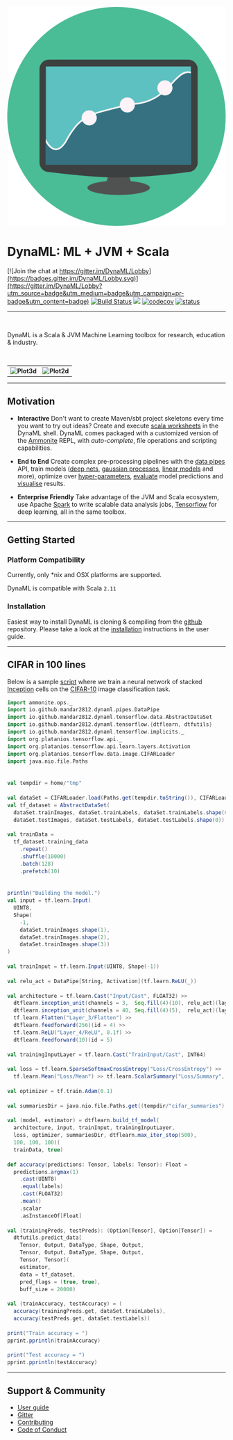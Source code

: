 ![3dplot](docs/images/dynaml_logo3.png)

# DynaML: ML + JVM + Scala


[![Join the chat at https://gitter.im/DynaML/Lobby](https://badges.gitter.im/DynaML/Lobby.svg)](https://gitter.im/DynaML/Lobby?utm_source=badge&utm_medium=badge&utm_campaign=pr-badge&utm_content=badge) [![Build Status](https://travis-ci.org/transcendent-ai-labs/DynaML.svg?branch=master)](https://travis-ci.org/transcendent-ai-labs/DynaML) [![](https://jitpack.io/v/transcendent-ai-labs/DynaML.svg)](https://jitpack.io/#transcendent-ai-labs/DynaML)
[![codecov](https://codecov.io/gh/transcendent-ai-labs/DynaML/branch/master/graph/badge.svg)](https://codecov.io/gh/transcendent-ai-labs/DynaML)
[![status](http://joss.theoj.org/papers/a561bdd3e960c5b0718c67c3f73c6f3b/status.svg)](http://joss.theoj.org/papers/a561bdd3e960c5b0718c67c3f73c6f3b)

------------------

<br/>

DynaML is a Scala & JVM Machine Learning toolbox for research, education & industry.

<br/>

<table>
    <tr>
        <th> <img src="/transcendent-ai-labs/DynaML/raw/master/docs/images/plot3dsmall.jpeg" alt="Plot3d"> </th> 
        <th> <img src="/transcendent-ai-labs/DynaML/raw/master/docs/images/plots_small.png" alt="Plot2d"> </th>
    </tr>
</table>


------------------

## Motivation


 - __Interactive__ Don't want to create Maven/sbt project skeletons
 every time you want to try out ideas? Create and execute [scala worksheets](scripts/randomvariables.sc) 
 in the DynaML shell. DynaML comes packaged with a customized version of the [Ammonite](http://ammonite.io) REPL, 
 with *auto-complete*, file operations and scripting capabilities.  
 
 - __End to End__ Create complex pre-processing pipelines with the [data pipes](https://transcendent-ai-labs.github.io/DynaML/pipes/pipes/) API, 
 train models ([deep nets](scripts/cifar.sc), [gaussian processes](https://transcendent-ai-labs.github.io/DynaML/core/core_gp/), 
 [linear models](https://transcendent-ai-labs.github.io/DynaML/core/core_glm/) and more), 
 optimize over [hyper-parameters](https://transcendent-ai-labs.github.io/DynaML/core/core_opt_global/), 
 [evaluate](https://transcendent-ai-labs.github.io/DynaML/core/core_model_evaluation/) model predictions and 
 [visualise](https://transcendent-ai-labs.github.io/DynaML/core/core_graphics/) results.
 
 - __Enterprise Friendly__ Take advantage of the JVM and Scala ecosystem, use Apache [Spark](https://spark.apache.org) 
 to write scalable data analysis jobs, [Tensorflow](http://tensorflow.org) for deep learning, all in the same toolbox.

------------------

## Getting Started

### Platform Compatibility

Currently, only *nix and OSX platforms are supported.

DynaML is compatible with Scala `2.11`

### Installation

Easiest way to install DynaML is cloning & compiling from the [github](/) repository. Please take a look at 
the [installation](https://transcendent-ai-labs.github.io/DynaML/installation/installation/) instructions in the 
user guide.

------------------

## CIFAR in 100 lines

Below is a sample [script](scripts/cifar.sc) where we train a neural network of stacked 
[Inception](https://arxiv.org/pdf/1409.4842.pdf) cells on the [CIFAR-10](https://en.wikipedia.org/wiki/CIFAR-10)
image classification task.

```scala
import ammonite.ops._
import io.github.mandar2812.dynaml.pipes.DataPipe
import io.github.mandar2812.dynaml.tensorflow.data.AbstractDataSet
import io.github.mandar2812.dynaml.tensorflow.{dtflearn, dtfutils}
import io.github.mandar2812.dynaml.tensorflow.implicits._
import org.platanios.tensorflow.api._
import org.platanios.tensorflow.api.learn.layers.Activation
import org.platanios.tensorflow.data.image.CIFARLoader
import java.nio.file.Paths


val tempdir = home/"tmp"

val dataSet = CIFARLoader.load(Paths.get(tempdir.toString()), CIFARLoader.CIFAR_10)
val tf_dataset = AbstractDataSet(
  dataSet.trainImages, dataSet.trainLabels, dataSet.trainLabels.shape(0),
  dataSet.testImages, dataSet.testLabels, dataSet.testLabels.shape(0))

val trainData =
  tf_dataset.training_data
    .repeat()
    .shuffle(10000)
    .batch(128)
    .prefetch(10)


println("Building the model.")
val input = tf.learn.Input(
  UINT8, 
  Shape(
    -1, 
    dataSet.trainImages.shape(1), 
    dataSet.trainImages.shape(2), 
    dataSet.trainImages.shape(3))
)

val trainInput = tf.learn.Input(UINT8, Shape(-1))

val relu_act = DataPipe[String, Activation](tf.learn.ReLU(_))

val architecture = tf.learn.Cast("Input/Cast", FLOAT32) >>
  dtflearn.inception_unit(channels = 3,  Seq.fill(4)(10), relu_act)(layer_index = 1) >>
  dtflearn.inception_unit(channels = 40, Seq.fill(4)(5),  relu_act)(layer_index = 2) >>
  tf.learn.Flatten("Layer_3/Flatten") >>
  dtflearn.feedforward(256)(id = 4) >>
  tf.learn.ReLU("Layer_4/ReLU", 0.1f) >>
  dtflearn.feedforward(10)(id = 5)

val trainingInputLayer = tf.learn.Cast("TrainInput/Cast", INT64)

val loss = tf.learn.SparseSoftmaxCrossEntropy("Loss/CrossEntropy") >>
  tf.learn.Mean("Loss/Mean") >> tf.learn.ScalarSummary("Loss/Summary", "Loss")

val optimizer = tf.train.Adam(0.1)

val summariesDir = java.nio.file.Paths.get((tempdir/"cifar_summaries").toString())

val (model, estimator) = dtflearn.build_tf_model(
  architecture, input, trainInput, trainingInputLayer,
  loss, optimizer, summariesDir, dtflearn.max_iter_stop(500),
  100, 100, 100)(
  trainData, true)

def accuracy(predictions: Tensor, labels: Tensor): Float =
  predictions.argmax(1)
    .cast(UINT8)
    .equal(labels)
    .cast(FLOAT32)
    .mean()
    .scalar
    .asInstanceOf[Float]

val (trainingPreds, testPreds): (Option[Tensor], Option[Tensor]) =
  dtfutils.predict_data[
    Tensor, Output, DataType, Shape, Output,
    Tensor, Output, DataType, Shape, Output,
    Tensor, Tensor](
    estimator,
    data = tf_dataset,
    pred_flags = (true, true),
    buff_size = 20000)

val (trainAccuracy, testAccuracy) = (
  accuracy(trainingPreds.get, dataSet.trainLabels),
  accuracy(testPreds.get, dataSet.testLabels))

print("Train accuracy = ")
pprint.pprintln(trainAccuracy)

print("Test accuracy = ")
pprint.pprintln(testAccuracy)
```

------------------


## Support & Community

 - [User guide](https://transcendent-ai-labs.github.io/DynaML/)
 - [Gitter](https://gitter.im/DynaML/Lobby?utm_source=badge&utm_medium=badge&utm_campaign=pr-badge&utm_content=badge)
 - [Contributing](https://github.com/transcendent-ai-labs/DynaML/blob/master/CONTRIBUTING.md)
 - [Code of Conduct](https://github.com/transcendent-ai-labs/DynaML/blob/master/CODE_OF_CONDUCT.md)
